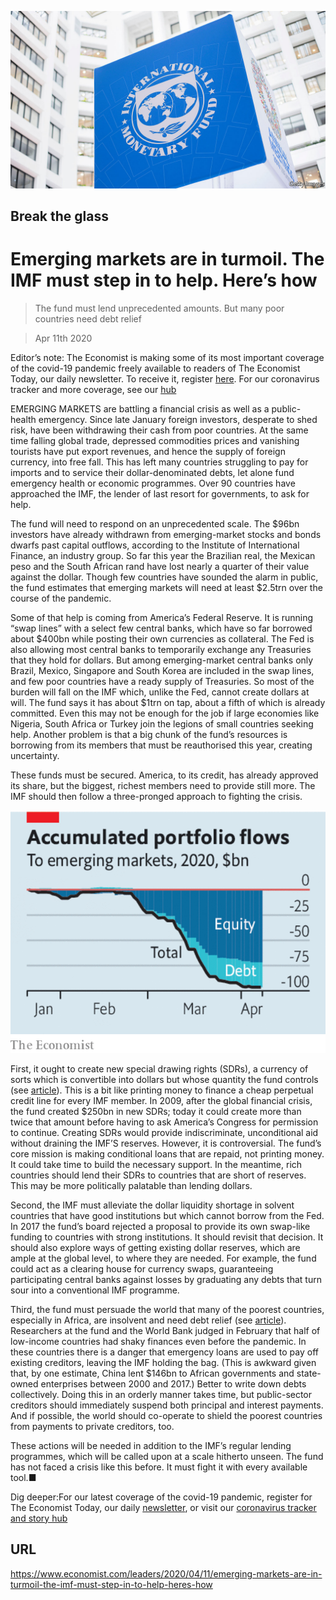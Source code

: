 ![](./images/20200411_LDP001.jpg)

## Break the glass

# Emerging markets are in turmoil. The IMF must step in to help. Here’s how

> The fund must lend unprecedented amounts. But many poor countries need debt relief

> Apr 11th 2020

Editor’s note: The Economist is making some of its most important coverage of the covid-19 pandemic freely available to readers of The Economist Today, our daily newsletter. To receive it, register [here](https://www.economist.com//newslettersignup). For our coronavirus tracker and more coverage, see our [hub](https://www.economist.com//coronavirus)

EMERGING MARKETS are battling a financial crisis as well as a public-health emergency. Since late January foreign investors, desperate to shed risk, have been withdrawing their cash from poor countries. At the same time falling global trade, depressed commodities prices and vanishing tourists have put export revenues, and hence the supply of foreign currency, into free fall. This has left many countries struggling to pay for imports and to service their dollar-denominated debts, let alone fund emergency health or economic programmes. Over 90 countries have approached the IMF, the lender of last resort for governments, to ask for help.

The fund will need to respond on an unprecedented scale. The $96bn investors have already withdrawn from emerging-market stocks and bonds dwarfs past capital outflows, according to the Institute of International Finance, an industry group. So far this year the Brazilian real, the Mexican peso and the South African rand have lost nearly a quarter of their value against the dollar. Though few countries have sounded the alarm in public, the fund estimates that emerging markets will need at least $2.5trn over the course of the pandemic.

Some of that help is coming from America’s Federal Reserve. It is running “swap lines” with a select few central banks, which have so far borrowed about $400bn while posting their own currencies as collateral. The Fed is also allowing most central banks to temporarily exchange any Treasuries that they hold for dollars. But among emerging-market central banks only Brazil, Mexico, Singapore and South Korea are included in the swap lines, and few poor countries have a ready supply of Treasuries. So most of the burden will fall on the IMF which, unlike the Fed, cannot create dollars at will. The fund says it has about $1trn on tap, about a fifth of which is already committed. Even this may not be enough for the job if large economies like Nigeria, South Africa or Turkey join the legions of small countries seeking help. Another problem is that a big chunk of the fund’s resources is borrowing from its members that must be reauthorised this year, creating uncertainty.

These funds must be secured. America, to its credit, has already approved its share, but the biggest, richest members need to provide still more. The IMF should then follow a three-pronged approach to fighting the crisis.

![](./images/20200411_LDC189.png)

First, it ought to create new special drawing rights (SDRs), a currency of sorts which is convertible into dollars but whose quantity the fund controls (see [article](https://www.economist.com//finance-and-economics/2020/04/11/should-the-imf-dole-out-more-special-drawing-rights)). This is a bit like printing money to finance a cheap perpetual credit line for every IMF member. In 2009, after the global financial crisis, the fund created $250bn in new SDRs; today it could create more than twice that amount before having to ask America’s Congress for permission to continue. Creating SDRs would provide indiscriminate, unconditional aid without draining the IMF’S reserves. However, it is controversial. The fund’s core mission is making conditional loans that are repaid, not printing money. It could take time to build the necessary support. In the meantime, rich countries should lend their SDRs to countries that are short of reserves. This may be more politically palatable than lending dollars.



Second, the IMF must alleviate the dollar liquidity shortage in solvent countries that have good institutions but which cannot borrow from the Fed. In 2017 the fund’s board rejected a proposal to provide its own swap-like funding to countries with strong institutions. It should revisit that decision. It should also explore ways of getting existing dollar reserves, which are ample at the global level, to where they are needed. For example, the fund could act as a clearing house for currency swaps, guaranteeing participating central banks against losses by graduating any debts that turn sour into a conventional IMF programme.

Third, the fund must persuade the world that many of the poorest countries, especially in Africa, are insolvent and need debt relief (see [article](https://www.economist.com//middle-east-and-africa/2020/04/11/africas-debt-crisis-hampers-its-fight-against-covid-19)). Researchers at the fund and the World Bank judged in February that half of low-income countries had shaky finances even before the pandemic. In these countries there is a danger that emergency loans are used to pay off existing creditors, leaving the IMF holding the bag. (This is awkward given that, by one estimate, China lent $146bn to African governments and state-owned enterprises between 2000 and 2017.) Better to write down debts collectively. Doing this in an orderly manner takes time, but public-sector creditors should immediately suspend both principal and interest payments. And if possible, the world should co-operate to shield the poorest countries from payments to private creditors, too.

These actions will be needed in addition to the IMF’s regular lending programmes, which will be called upon at a scale hitherto unseen. The fund has not faced a crisis like this before. It must fight it with every available tool.■

Dig deeper:For our latest coverage of the covid-19 pandemic, register for The Economist Today, our daily [newsletter](https://www.economist.com//newslettersignup), or visit our [coronavirus tracker and story hub](https://www.economist.com//coronavirus)

## URL

https://www.economist.com/leaders/2020/04/11/emerging-markets-are-in-turmoil-the-imf-must-step-in-to-help-heres-how
